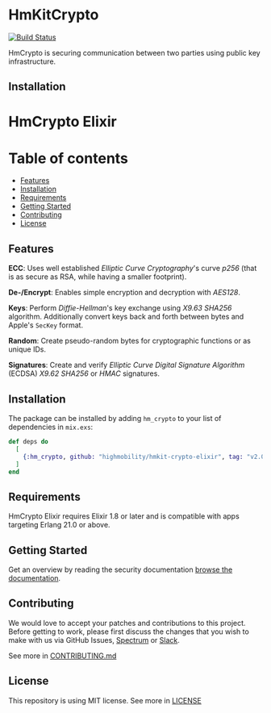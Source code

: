# HmKitCrypto

[![Build Status](https://github.com/highmobility/hm-crypto-elixir/workflows/CI/badge.svg)](https://github.com/highmobility/hm-crypto-elixir/actions)

HmCrypto is securing communication between two parties using public key infrastructure.

## Installation

# HmCrypto Elixir

Table of contents
=================
   * [Features](#features)
   * [Installation](#installation)
   * [Requirements](#requirements)
   * [Getting Started](#getting-started)
   * [Contributing](#contributing)
   * [License](#license)


## Features


**ECC**: Uses well established *Elliptic Curve Cryptography*'s curve *p256* (that is as secure as RSA, while having a smaller footprint).

**De-/Encrypt**: Enables simple encryption and decryption with *AES128*.

**Keys**: Perform *Diffie-Hellman*'s key exchange using *X9.63 SHA256* algorithm. Additionally
convert keys back and forth between bytes and Apple's `SecKey` format.

**Random**: Create pseudo-random bytes for cryptographic functions or as unique IDs.

**Signatures**: Create and verify *Elliptic Curve Digital Signature Algorithm* (ECDSA) *X9.62 SHA256* or *HMAC* signatures.


## Installation

The package can be installed
by adding `hm_crypto` to your list of dependencies in `mix.exs`:

```elixir
def deps do
  [
    {:hm_crypto, github: "highmobility/hmkit-crypto-elixir", tag: "v2.0.0"}
  ]
end
```

## Requirements

HmCrypto Elixir requires Elixir 1.8 or later and is compatible with apps targeting Erlang 21.0 or above.



## Getting Started

Get an overview by reading the security documentation [browse the documentation](https://high-mobility.com/learn/documentation/security/overview/).


## Contributing

We would love to accept your patches and contributions to this project. Before getting to work, please first discuss the changes that you wish to make with us via GitHub Issues, [Spectrum](https://spectrum.chat/high-mobility/) or [Slack](https://slack.high-mobility.com/).

See more in [CONTRIBUTING.md](CONTRIBUTING.md)


## License

This repository is using MIT license. See more in [LICENSE](LICENSE)
